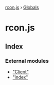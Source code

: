 [rcon.js](README.md) › [Globals](globals.md)

# rcon.js

## Index

### External modules

* ["Client"](modules/_client_.md)
* ["index"](modules/_index_.md)
